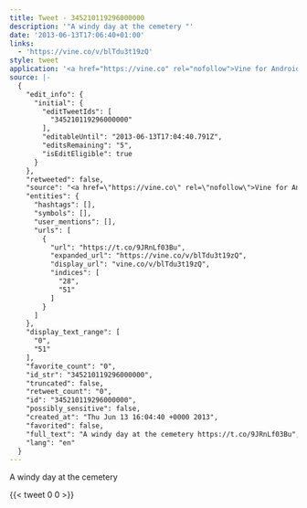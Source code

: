 ```yaml
---
title: Tweet - 345210119296000000
description: '"A windy day at the cemetery "'
date: '2013-06-13T17:06:40+01:00'
links:
  - 'https://vine.co/v/blTdu3t19zQ'
style: tweet
application: '<a href="https://vine.co" rel="nofollow">Vine for Android</a>'
source: |-
  {
    "edit_info": {
      "initial": {
        "editTweetIds": [
          "345210119296000000"
        ],
        "editableUntil": "2013-06-13T17:04:40.791Z",
        "editsRemaining": "5",
        "isEditEligible": true
      }
    },
    "retweeted": false,
    "source": "<a href=\"https://vine.co\" rel=\"nofollow\">Vine for Android</a>",
    "entities": {
      "hashtags": [],
      "symbols": [],
      "user_mentions": [],
      "urls": [
        {
          "url": "https://t.co/9JRnLf03Bu",
          "expanded_url": "https://vine.co/v/blTdu3t19zQ",
          "display_url": "vine.co/v/blTdu3t19zQ",
          "indices": [
            "28",
            "51"
          ]
        }
      ]
    },
    "display_text_range": [
      "0",
      "51"
    ],
    "favorite_count": "0",
    "id_str": "345210119296000000",
    "truncated": false,
    "retweet_count": "0",
    "id": "345210119296000000",
    "possibly_sensitive": false,
    "created_at": "Thu Jun 13 16:04:40 +0000 2013",
    "favorited": false,
    "full_text": "A windy day at the cemetery https://t.co/9JRnLf03Bu",
    "lang": "en"
  }
---
```

A windy day at the cemetery 
    
{{< tweet 0 0 >}}
    
